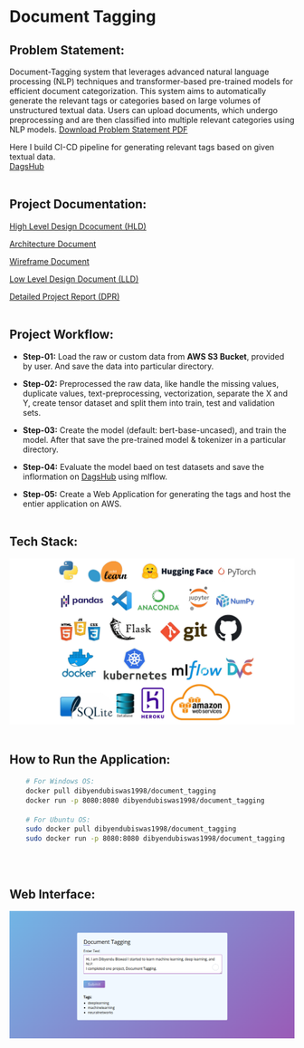 # Document Tagging

## Problem Statement:
Document-Tagging system that leverages advanced natural language processing (NLP) techniques and transformer-based pre-trained models for efficient document categorization. This system aims to automatically generate the relevant tags or categories based on large volumes of unstructured textual data. Users can upload documents, which undergo preprocessing and are then classified into multiple relevant categories using NLP models. [Download Problem Statement PDF](./documents/problem%20statement.pdf)

Here I build CI-CD pipeline for generating relevant tags based on given textual data.<br>
[DagsHub](https://dagshub.com/dibyendubiswas1998/Document-Tagging.mlflow)
<br><br>

## Project Documentation:
[High Level Design Dcocument (HLD)](./documents/High%20Level%20Design%20(HLD).pdf)

[Architecture Document](./documents/Architecture.pdf)

[Wireframe Document](./documents/Wireframe.pdf)

[Low Level Design Document (LLD)](./documents/Low%20Level%20Design%20(LLD).pdf)

[Detailed Project Report (DPR)](./documents/Detailed%20Project%20Report%20(DPR).docx.pdf)
<br><br>


## Project Workflow:
* **Step-01:** Load the raw or custom data from **AWS S3 Bucket**, provided by user. And save the data into particular directory.

* **Step-02:** Preprocessed the raw data, like handle the missing values, duplicate values, text-preprocessing, vectorization, separate the X and Y, create tensor dataset and split them into train, test and validation sets.

* **Step-03:** Create the model (default: bert-base-uncased), and train the model. After that save the pre-trained model & tokenizer in a particular directory.

* **Step-04:** Evaluate the model baed on test datasets and save the inflormation on [DagsHub](https://dagshub.com/dibyendubiswas1998/Document-Tagging.mlflow) using mlflow. 

* **Step-05:** Create a Web Application for generating the tags and host the entier application on AWS.
<br><br>



## Tech Stack:
![Tech Stack](./documents/tech%20stack.png)
<br><br>


## How to Run the Application:
```bash
    # For Windows OS:
    docker pull dibyendubiswas1998/document_tagging
    docker run -p 8080:8080 dibyendubiswas1998/document_tagging

    # For Ubuntu OS:
    sudo docker pull dibyendubiswas1998/document_tagging
    sudo docker run -p 8080:8080 dibyendubiswas1998/document_tagging

```
<br><br>


## Web Interface:
![Web Interface](./documents/web%20interface.png)

